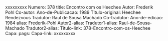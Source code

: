 xxxxxxxxx
Numero: 378
title: Encontro com os Heechee
Autor: Frederik Pohl
Co-autor: 
Ano-de-Publicacao: 1989
Titulo-original: Heechee Rendezvous
Tradutor: Raul de Sousa Machado
Co-tradutor: 
Ano-de-edicao: 1984
alias: Frederik-Pohl
Autor2-alias: 
Tradutor1-alias: Raul-de-Sousa-Machado
Tradutor2-alias: 
Titulo-link: 378-Encontro-com-os-Heechee
Capa: 
pags: 
Capa-link: 
xxxxxxxxx